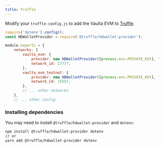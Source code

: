 ```yaml
---
title: Truffle
---
```


Modify your `truffle-config.js` to add the Vaulta EVM to [Truffle](https://www.trufflesuite.com/):

```javascript
require('dotenv').config();
const HDWalletProvider = require('@truffle/hdwallet-provider');

module.exports = {
    networks: {
        vaulta_evm: {
            provider: new HDWalletProvider([process.env.PRIVATE_KEY], "https://api.evm.eosnetwork.com"),
            network_id: 17777,
        },
        vaulta_evm_testnet: {
            provider: new HDWalletProvider([process.env.PRIVATE_KEY], "https://api.testnet.evm.eosnetwork.com"),
            network_id: 15557,
        },
        // ... other networks
    },
    // ... other config
```

### Installing dependencies

You may need to install `@truffle/hdwallet-provider` and `dotenv`:

```bash
npm install @truffle/hdwallet-provider dotenv
// or
yarn add @truffle/hdwallet-provider dotenv
```

